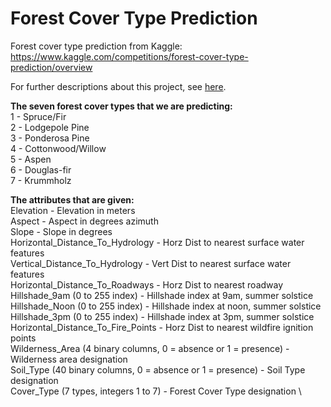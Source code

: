 # Forest Cover Type Prediction
Forest cover type prediction from Kaggle: https://www.kaggle.com/competitions/forest-cover-type-prediction/overview

For further descriptions about this project, see [here](https://yatingyang.me/projects/forest-cover-type-prediction).

**The seven forest cover types that we are predicting:**\
1 - Spruce/Fir  
2 - Lodgepole Pine  
3 - Ponderosa Pine  
4 - Cottonwood/Willow  
5 - Aspen  
6 - Douglas-fir  
7 - Krummholz

**The attributes that are given:** \
Elevation - Elevation in meters \
Aspect - Aspect in degrees azimuth \
Slope - Slope in degrees \
Horizontal_Distance_To_Hydrology - Horz Dist to nearest surface water features \
Vertical_Distance_To_Hydrology - Vert Dist to nearest surface water features \
Horizontal_Distance_To_Roadways - Horz Dist to nearest roadway \
Hillshade_9am (0 to 255 index) - Hillshade index at 9am, summer solstice \
Hillshade_Noon (0 to 255 index) - Hillshade index at noon, summer solstice \
Hillshade_3pm (0 to 255 index) - Hillshade index at 3pm, summer solstice \
Horizontal_Distance_To_Fire_Points - Horz Dist to nearest wildfire ignition points \
Wilderness_Area (4 binary columns, 0 = absence or 1 = presence) - Wilderness area designation \
Soil_Type (40 binary columns, 0 = absence or 1 = presence) - Soil Type designation \
Cover_Type (7 types, integers 1 to 7) - Forest Cover Type designation \
